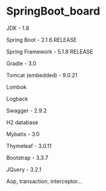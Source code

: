 # SpringBoot_board

JDK - 1.8

Spring Boot - 2.1.6.RELEASE

Spring Framework - 5.1.8 RELEASE

Gradle - 3.0

Tomcat (embedded) - 9.0.21

Lombok

Logback

Swagger - 2.9.2

H2 database

Mybatis - 3.0

Thymeleaf - 3.0.11

Bootstrap - 3.3.7

JQuery - 3.2.1

Aop, transaction, interceptor...
